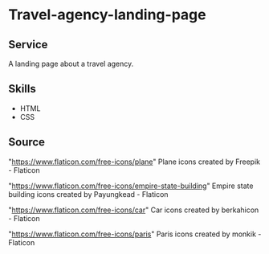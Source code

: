# Travel-agency-landing-page

## Service
A landing page about a travel agency.

## Skills
- HTML
- CSS

## Source

"https://www.flaticon.com/free-icons/plane"
Plane icons created by Freepik - Flaticon

"https://www.flaticon.com/free-icons/empire-state-building" 
Empire state building icons created by Payungkead - Flaticon

"https://www.flaticon.com/free-icons/car" 
Car icons created by berkahicon - Flaticon

"https://www.flaticon.com/free-icons/paris"
Paris icons created by monkik - Flaticon